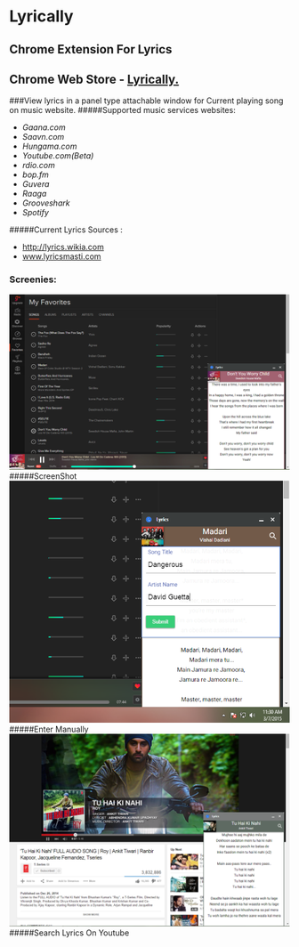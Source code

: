 # Lyrically
Chrome Extension For Lyrics
-----------
Chrome Web Store - [Lyrically.](https://chrome.google.com/webstore/detail/lyrically/ojakdafcdblnebecmoelanfkfmdackgf)
-----------
###View lyrics in a panel type attachable window for Current playing song on music website.
#####Supported music services websites:
 * *Gaana.com*
 * *Saavn.com*
 * *Hungama.com*
 * *Youtube.com(Beta)*
 * *rdio.com*
 * *bop.fm*
 * *Guvera*
 * *Raaga*
 * *Grooveshark*
 * *Spotify*
 
 #####Current Lyrics Sources : 
 * http://lyrics.wikia.com
 * www.lyricsmasti.com

 ### Screenies:
 ![ScreenShot](https://raw.githubusercontent.com/singham007/Lyrical/master/Screenshots/Capture.PNG)
 #####ScreenShot
 ![Enter Manually](https://raw.githubusercontent.com/singham007/Lyrical/master/Screenshots/Capture2.PNG)
 #####Enter Manually
 ![Search Youtube](https://raw.githubusercontent.com/singham007/Lyrical/master/Screenshots/Capture3.PNG)
 #####Search Lyrics On Youtube
